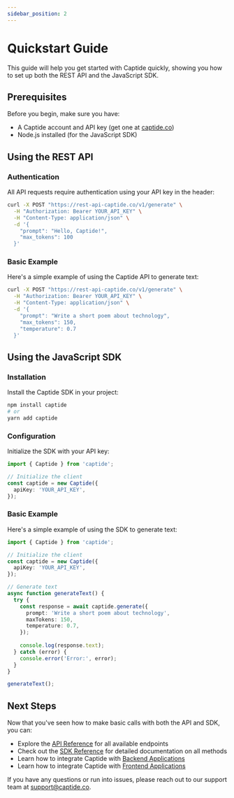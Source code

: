 ```yaml
---
sidebar_position: 2
---
```


# Quickstart Guide

This guide will help you get started with Captide quickly, showing you how to set up both the REST API and the JavaScript SDK.

## Prerequisites

Before you begin, make sure you have:

- A Captide account and API key (get one at [captide.co](https://captide.co))
- Node.js installed (for the JavaScript SDK)

## Using the REST API

### Authentication

All API requests require authentication using your API key in the header:

```bash
curl -X POST "https://rest-api-captide.co/v1/generate" \
  -H "Authorization: Bearer YOUR_API_KEY" \
  -H "Content-Type: application/json" \
  -d '{
    "prompt": "Hello, Captide!",
    "max_tokens": 100
  }'
```

### Basic Example

Here's a simple example of using the Captide API to generate text:

```bash
curl -X POST "https://rest-api-captide.co/v1/generate" \
  -H "Authorization: Bearer YOUR_API_KEY" \
  -H "Content-Type: application/json" \
  -d '{
    "prompt": "Write a short poem about technology",
    "max_tokens": 150,
    "temperature": 0.7
  }'
```

## Using the JavaScript SDK

### Installation

Install the Captide SDK in your project:

```bash
npm install captide
# or
yarn add captide
```

### Configuration

Initialize the SDK with your API key:

```typescript
import { Captide } from 'captide';

// Initialize the client
const captide = new Captide({
  apiKey: 'YOUR_API_KEY',
});
```

### Basic Example

Here's a simple example of using the SDK to generate text:

```typescript
import { Captide } from 'captide';

// Initialize the client
const captide = new Captide({
  apiKey: 'YOUR_API_KEY',
});

// Generate text
async function generateText() {
  try {
    const response = await captide.generate({
      prompt: 'Write a short poem about technology',
      maxTokens: 150,
      temperature: 0.7,
    });
    
    console.log(response.text);
  } catch (error) {
    console.error('Error:', error);
  }
}

generateText();
```

## Next Steps

Now that you've seen how to make basic calls with both the API and SDK, you can:

- Explore the [API Reference](/docs/api) for all available endpoints
- Check out the [SDK Reference](/docs/sdk) for detailed documentation on all methods
- Learn how to integrate Captide with [Backend Applications](./integration/backend)
- Learn how to integrate Captide with [Frontend Applications](./integration/frontend)

If you have any questions or run into issues, please reach out to our support team at support@captide.co. 